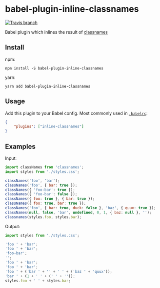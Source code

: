 # babel-plugin-inline-classnames

[![Travis branch](https://img.shields.io/travis/avaly/babel-plugin-inline-classnames/master.svg?style=flat-square)](https://travis-ci.org/avaly/babel-plugin-inline-classnames)

Babel plugin which inlines the result of [classnames](https://github.com/JedWatson/classnames)

## Install

npm:

```cli
npm install -S babel-plugin-inline-classnames
```

yarn:

```cli
yarn add babel-plugin-inline-classnames
```

## Usage

Add this plugin to your Babel config. Most commonly used in [`.babelrc`](http://babeljs.io/docs/usage/babelrc/):

```json
{
	"plugins": ["inline-classnames"]
}
```

## Examples

Input:

```js
import classNames from 'classnames';
import styles from './styles.css';

classNames('foo', 'bar');
classNames('foo', { bar: true });
classNames({ 'foo-bar': true });
classNames({ 'foo-bar': false });
classNames({ foo: true }, { bar: true });
classNames({ foo: true, bar: true });
classNames('foo', { bar: true, duck: false }, 'baz', { quux: true });
classNames(null, false, 'bar', undefined, 0, 1, { baz: null }, '');
classnames(styles.foo, styles.bar);
```

Output:

```js
import styles from './styles.css';

'foo ' + 'bar';
'foo ' + 'bar';
'foo-bar';
'';
'foo ' + 'bar';
'foo ' + 'bar';
'foo ' + ('bar ' + '' + ' ' + ('baz ' + 'quux'));
'bar ' + (1 + ' ' + (' ' + ''));
styles.foo + ' ' + styles.bar;
```
